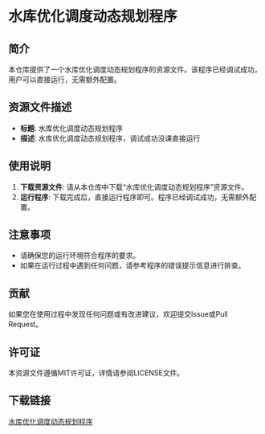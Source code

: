 # 水库优化调度动态规划程序

## 简介

本仓库提供了一个水库优化调度动态规划程序的资源文件。该程序已经调试成功，用户可以直接运行，无需额外配置。

## 资源文件描述

- **标题**: 水库优化调度动态规划程序
- **描述**: 水库优化调度动态规划程序，调试成功没课直接运行

## 使用说明

1. **下载资源文件**: 请从本仓库中下载“水库优化调度动态规划程序”资源文件。
2. **运行程序**: 下载完成后，直接运行程序即可。程序已经调试成功，无需额外配置。

## 注意事项

- 请确保您的运行环境符合程序的要求。
- 如果在运行过程中遇到任何问题，请参考程序的错误提示信息进行排查。

## 贡献

如果您在使用过程中发现任何问题或有改进建议，欢迎提交Issue或Pull Request。

## 许可证

本资源文件遵循MIT许可证，详情请参阅LICENSE文件。

## 下载链接

[水库优化调度动态规划程序](https://pan.quark.cn/s/dece3d04411f)
